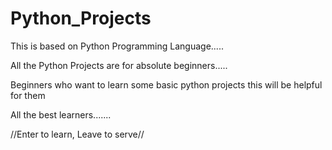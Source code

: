 # Python_Projects

This is based on Python Programming Language.....

All the Python Projects are for absolute beginners.....

Beginners who want to learn some basic python projects this will be helpful for them

All the best learners.......

//Enter to learn, Leave to serve//
